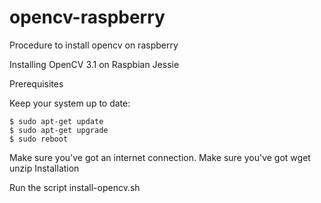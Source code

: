 # opencv-raspberry
Procedure to install opencv on raspberry

Installing OpenCV 3.1 on Raspbian Jessie

Prerequisites

Keep your system up to date:
```
$ sudo apt-get update
$ sudo apt-get upgrade
$ sudo reboot
````
Make sure you've got an internet connection.
Make sure you've got
wget
unzip
Installation

Run the script install-opencv.sh
